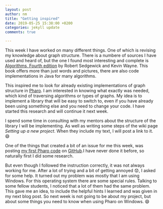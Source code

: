 ```yaml
---
layout: post
author: nm
title: "Getting inspired"
date: 2019-05-25 15:38:00 +0200
categories: jekyll update
comments: true

---
```


This week I have worked on many different things. One of which is revising my knowledge about graph structure. There is a numbere of sources I have used and heard of, but the one I found most interesting and complete is [Algorithms, Fourth edition](https://algs4.cs.princeton.edu/home/) by Robert Sedgewick and Kevin Wayne. This book offers more than just words and pictures, there are also code implementations in Java for many algorithms.

This inspired me to look for already existing implementations of graph structure in [Pharo](https://pharo.org/). I am interested in knowing what exactly was needed, which kind of traversing algorithms or types of graphs. My idea is to implement a library that will be easy to switch to, even if you have already been using something else and you need to change your code. I have started this research and will continue it next week.

I spend some time in consulting with my mentors about the structure of the library I will be implementing. As well as writing some steps of the wiki page *Setting up a new project*. When they include my text, I will post a link to it. :smile: 

One of the things that created a bit of an issue for me this week, was posting [my first Pharo code](https://github.com/medicka/My-Pharo) on [GitHub](https://github.com/).I have never done it before, so naturally first I did some research. 

But even though I followed the instruction correctly, it was not always working for me. After a lot of trying and a bit of getting annoyed :worried:, I asked for some help. It turned out my problem was mostly that I am using Windows. For this operating system there are some special rules. Talking to some fellow students, I noticed that a lot of them had the same problem. This gave me an idea, to include the helpful hints I learned and was given in my next blog post. So next week is not going to be about my project, but about some things you need to know when using Pharo on Windows. :smile:
